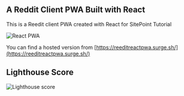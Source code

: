 
## A Reddit Client PWA Built with React

This is a Reedit client PWA created with React for SitePoint Tutorial

![React PWA](/screenshots/reedit-pwa.png "Reddit PWA with React")

You can find a hosted version from [https://reeditreactpwa.surge.sh/](https://reeditreactpwa.surge.sh/)

## Lighthouse Score

![Lighthouse score](/screenshots/lighthouse-final.png "Lighthouse PWA Score")
